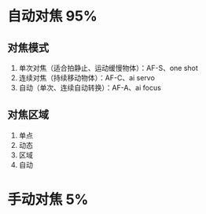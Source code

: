 # 自动对焦 95%
## 对焦模式
1. 单次对焦（适合拍静止、运动缓慢物体）：AF-S、one shot
2. 连续对焦（持续移动物体）：AF-C、ai servo
3. 自动（单次、连续自动转换）：AF-A、ai focus

## 对焦区域
1. 单点
2. 动态
3. 区域
4. 自动

# 手动对焦 5%
